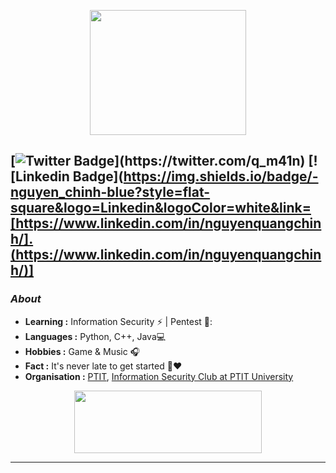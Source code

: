<p align="center">
  <img width="250" height="200" src="https://www.icegif.com/wp-content/uploads/icegif-40.gif">
</p>

[![Twitter Badge](https://img.shields.io/badge/-M41n_-1ca0f1?style=flat-square&logo=twitter&logoColor=white&link=[https://twitter.com/iamm41n](https://twitter.com/q_m41n))](https://twitter.com/q_m41n)  [![Linkedin Badge](https://img.shields.io/badge/-nguyen_chinh-blue?style=flat-square&logo=Linkedin&logoColor=white&link=[https://www.linkedin.com/in/nguyenquangchinh/].(https://www.linkedin.com/in/nguyenquangchinh/)]
---------------------------------------------------------------------------------------------------------------------------------------------------------------------------------
### <i>About</i>

-  **Learning :** Information Security :zap: | Pentest 🔐:	
-  **Languages :** Python, C++, Java💻
-  **Hobbies :** Game & Music :headphones:
-  **Fact :** It's never late to get started 🎯:heart:
-  **Organisation :** [PTIT](https://ptithcm.edu.vn/), [Information Security Club at PTIT University](https://www.facebook.com/PISClub)

<p align="center">
  <img width="300" height="100" src="https://t4.ftcdn.net/jpg/03/29/44/25/360_F_329442520_bs9DE1vhchdtXtbsJXcwGQTpjZd5NzDo.jpg">
</p>

-----
